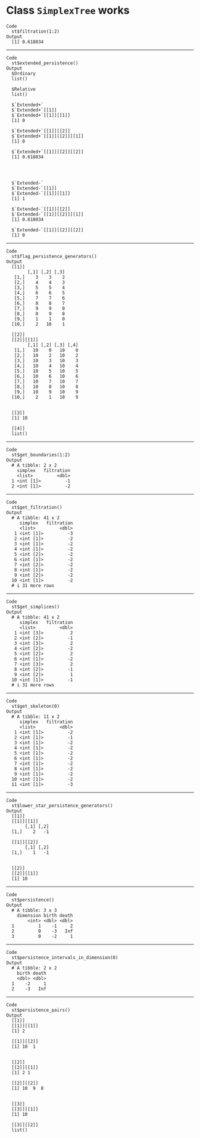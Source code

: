 # Class `SimplexTree` works

    Code
      st$filtration(1:2)
    Output
      [1] 0.618034

---

    Code
      st$extended_persistence()
    Output
      $Ordinary
      list()
      
      $Relative
      list()
      
      $`Extended+`
      $`Extended+`[[1]]
      $`Extended+`[[1]][[1]]
      [1] 0
      
      $`Extended+`[[1]][[2]]
      $`Extended+`[[1]][[2]][[1]]
      [1] 0
      
      $`Extended+`[[1]][[2]][[2]]
      [1] 0.618034
      
      
      
      
      $`Extended-`
      $`Extended-`[[1]]
      $`Extended-`[[1]][[1]]
      [1] 1
      
      $`Extended-`[[1]][[2]]
      $`Extended-`[[1]][[2]][[1]]
      [1] 0.618034
      
      $`Extended-`[[1]][[2]][[2]]
      [1] 0
      
      
      
      

---

    Code
      st$flag_persistence_generators()
    Output
      [[1]]
            [,1] [,2] [,3]
       [1,]    3    3    2
       [2,]    4    4    3
       [3,]    5    5    4
       [4,]    6    6    5
       [5,]    7    7    6
       [6,]    8    8    7
       [7,]    9    9    0
       [8,]    0    9    8
       [9,]    1    1    0
      [10,]    2   10    1
      
      [[2]]
      [[2]][[1]]
            [,1] [,2] [,3] [,4]
       [1,]   10    0   10    0
       [2,]   10    2   10    2
       [3,]   10    3   10    3
       [4,]   10    4   10    4
       [5,]   10    5   10    5
       [6,]   10    6   10    6
       [7,]   10    7   10    7
       [8,]   10    8   10    8
       [9,]   10    9   10    9
      [10,]    2    1   10    9
      
      
      [[3]]
      [1] 10
      
      [[4]]
      list()
      

---

    Code
      st$get_boundaries(1:2)
    Output
      # A tibble: 2 x 2
        simplex   filtration
        <list>         <dbl>
      1 <int [1]>         -1
      2 <int [1]>         -2

---

    Code
      st$get_filtration()
    Output
      # A tibble: 41 x 2
         simplex   filtration
         <list>         <dbl>
       1 <int [1]>         -3
       2 <int [1]>         -2
       3 <int [1]>         -2
       4 <int [1]>         -2
       5 <int [2]>         -2
       6 <int [1]>         -2
       7 <int [2]>         -2
       8 <int [1]>         -2
       9 <int [2]>         -2
      10 <int [1]>         -2
      # i 31 more rows

---

    Code
      st$get_simplices()
    Output
      # A tibble: 41 x 2
         simplex   filtration
         <list>         <dbl>
       1 <int [3]>          2
       2 <int [2]>         -1
       3 <int [3]>          2
       4 <int [2]>         -2
       5 <int [2]>          2
       6 <int [1]>         -2
       7 <int [3]>          2
       8 <int [2]>         -1
       9 <int [2]>          1
      10 <int [1]>         -1
      # i 31 more rows

---

    Code
      st$get_skeleton(0)
    Output
      # A tibble: 11 x 2
         simplex   filtration
         <list>         <dbl>
       1 <int [1]>         -2
       2 <int [1]>         -1
       3 <int [1]>         -2
       4 <int [1]>         -2
       5 <int [1]>         -2
       6 <int [1]>         -2
       7 <int [1]>         -2
       8 <int [1]>         -2
       9 <int [1]>         -2
      10 <int [1]>         -2
      11 <int [1]>         -3

---

    Code
      st$lower_star_persistence_generators()
    Output
      [[1]]
      [[1]][[1]]
           [,1] [,2]
      [1,]    2   -1
      
      [[1]][[2]]
           [,1] [,2]
      [1,]    1   -1
      
      
      [[2]]
      [[2]][[1]]
      [1] 10
      
      

---

    Code
      st$persistence()
    Output
      # A tibble: 3 x 3
        dimension birth death
            <int> <dbl> <dbl>
      1         1    -1     2
      2         0    -3   Inf
      3         0    -2     1

---

    Code
      st$persistence_intervals_in_dimension(0)
    Output
      # A tibble: 2 x 2
        birth death
        <dbl> <dbl>
      1    -2     1
      2    -3   Inf

---

    Code
      st$persistence_pairs()
    Output
      [[1]]
      [[1]][[1]]
      [1] 2
      
      [[1]][[2]]
      [1] 10  1
      
      
      [[2]]
      [[2]][[1]]
      [1] 2 1
      
      [[2]][[2]]
      [1] 10  9  8
      
      
      [[3]]
      [[3]][[1]]
      [1] 10
      
      [[3]][[2]]
      list()
      
      

